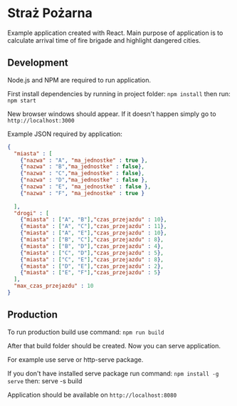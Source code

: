 # Straż Pożarna
Example application created with React. Main purpose of application is to calculate arrival time of fire brigade and highlight dangered cities.

## Development
Node.js and NPM are required to run application.

First install dependencies by running in project folder:
`npm install`
then run:
`npm start`

New browser windows should appear. If it doesn't happen simply go to `http://localhost:3000`

Example JSON required by application:
```json
{
  "miasta" : [
    {"nazwa" : "A", "ma_jednostke" : true },
    {"nazwa" : "B","ma_jednostke" : false},
    {"nazwa" : "C","ma_jednostke" : false},
    {"nazwa" : "D","ma_jednostke" : false },
    {"nazwa" : "E", "ma_jednostke" : false },
    {"nazwa" : "F", "ma_jednostke" : true }
    
  ],
  "drogi" : [
    {"miasta" : ["A", "B"],"czas_przejazdu" : 10},
    {"miasta" : ["A", "C"],"czas_przejazdu" : 11},
    {"miasta" : ["A", "E"],"czas_przejazdu" : 10},
    {"miasta" : ["B", "C"],"czas_przejazdu" : 8},
    {"miasta" : ["B", "D"],"czas_przejazdu" : 4},
    {"miasta" : ["C", "D"],"czas_przejazdu" : 5},
    {"miasta" : ["C", "E"],"czas_przejazdu" : 8},
    {"miasta" : ["D", "E"],"czas_przejazdu" : 2},
    {"miasta" : ["E", "F"],"czas_przejazdu" : 5}
  ],
  "max_czas_przejazdu" : 10
}
```

## Production

To run production build use command:
`npm run build`

After that build folder should be created. Now you can serve application.

For example use serve or http-serve package.

If you don't have installed serve package run command:
`npm install -g serve`
then:
serve -s build

Application should be available on `http://localhost:8080`

